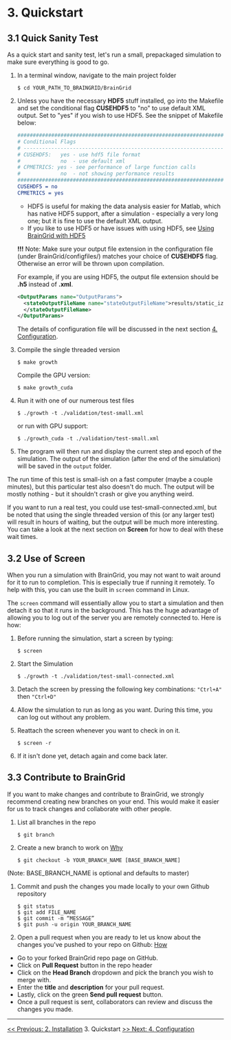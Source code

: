 # 3. Quickstart

## 3.1 Quick Sanity Test

As a quick start and sanity test, let's run a small, prepackaged simulation to make sure everything is good to go. 

1. In a terminal window, navigate to the main project folder

   ```shell
   $ cd YOUR_PATH_TO_BRAINGRID/BrainGrid
   ```

2. Unless you have the necessary **HDF5** stuff installed, go into the Makefile and set the conditional flag **CUSEHDF5** to "no" to use default XML output. Set to "yes" if you wish to use HDF5. See the snippet of Makefile below:

   ```cmake
   ################################################################################
   # Conditional Flags
   # -----------------------------------------------------------------------------
   # CUSEHDF5:	 yes - use hdf5 file format 
   #		 	 no  - use default xml 
   # CPMETRICS: yes - see performance of large function calls  
   #		 	 no  - not showing performance results
   ################################################################################
   CUSEHDF5 = no
   CPMETRICS = yes
   ```

   - HDF5 is useful for making the data analysis easier for Matlab, which has native HDF5 support, after a simulation - especially a very long one; but it is fine to use the default XML output.
   - If you like to use HDF5 or have issues with using HDF5, see [Using BrainGrid with HDF5](https://github.com/UWB-Biocomputing/BrainGrid/wiki/Using-BrainGrid-with-HDF5)

   **!!!** Note: Make sure your output file extension in the configuration file (under BrainGrid/configfiles/) matches your choice of **CUSEHDF5** flag. Otherwise an error will be thrown upon compilation. 

   For example, if you are using HDF5, the output file extension should be **.h5** instead of **.xml**. 

   ```xml
   <OutputParams name="OutputParams">
     <stateOutputFileName name="stateOutputFileName">results/static_izh_historyDump.h5
     </stateOutputFileName>
   </OutputParams>
   ```

   The details of configuration file will be discussed in the next section [4. Configuration](http://uwb-biocomputing.github.io/BrainGrid/4_configuration).

3. Compile the single threaded version

   ```shell
   $ make growth
   ```

   Compile the GPU version:

   ```shell
   $ make growth_cuda
   ```

4. Run it with one of our numerous test files 

   ```shell
   $ ./growth -t ./validation/test-small.xml
   ```

   or run with GPU support:

   ```shell
   $ ./growth_cuda -t ./validation/test-small.xml
   ```

5. The program will then run and display the current step and epoch of the simulation. The output of the simulation (after the end of the simulation) will be saved in the ```output``` folder.

The run time of this test is small-ish on a fast computer (maybe a couple minutes), but this particular test also doesn't do much. The output will be mostly nothing - but it shouldn't crash or give you anything weird. 

If you want to run a real test, you could use test-small-connected.xml, but be noted that using the single threaded version of this (or any larger test) will result in hours of waiting, but the output will be much more interesting. You can take a look at the next section on **Screen** for how to deal with these wait times.

## 3.2 Use of Screen 

When you run a simulation with BrainGrid, you may not want to wait around for it to run to completion. This is especially true if running it remotely. To help with this, you can use the built in ```screen``` command in Linux.

The `screen` command will essentially allow you to start a simulation and then detach it so that it runs in the background.  This has the huge advantage of allowing you to log out of the server you are remotely connected to.  Here is how:

1. Before running the simulation, start a screen by typing:

   ````shell
   $ screen
   ````

2. Start the Simulation

   ```shell
   $ ./growth -t ./validation/test-small-connected.xml
   ```

3. Detach the screen by pressing the following key combinations:
   `"Ctrl+A"`  then `"Ctrl+D"`

4. Allow the simulation to run as long as you want. During this time, you can log out without any problem.

5. Reattach the screen whenever you want to check in on it.

   ```shell
   $ screen -r
   ```

6. If it isn't done yet, detach again and come back later.

## 3.3 Contribute to BrainGrid

If you want to make changes and contribute to BrainGrid, we strongly recommend creating new branches on your end. This would make it easier for us to track changes and collaborate with other people.

1. List all branches in the repo 

   ```
   $ git branch
   ```

2. Create a new branch to work on [Why](https://help.github.com/articles/creating-and-deleting-branches-within-your-repository/)

   ```
   $ git checkout -b YOUR_BRANCH_NAME [BASE_BRANCH_NAME]
   ```

  (Note: BASE_BRANCH_NAME is optional and defaults to master)

1. Commit and push the changes you made locally to your own Github repository

   ```
   $ git status
   $ git add FILE_NAME
   $ git commit -m “MESSAGE”
   $ git push -u origin YOUR_BRANCH_NAME
   ```

2. Open a pull request when you are ready to let us know about the changes you've pushed to your repo on Github: [How](https://help.github.com/articles/about-pull-requests/)

- Go to your forked BrainGrid repo page on GitHub. 
- Click on **Pull Request** button in the repo header
- Click on the **Head Branch** dropdown and pick the branch you wish to merge with.
- Enter the **title** and **description** for your pull request. 
- Lastly, click on the green **Send pull request** button.
- Once a pull request is sent, collaborators can review and discuss the changes you made.



-------------
[<< Previous: 2. Installation](http://uwb-biocomputing.github.io/BrainGrid/2_installation) 	3. Quickstart	[>> Next: 4. Configuration](http://uwb-biocomputing.github.io/BrainGrid/4_configuration)
